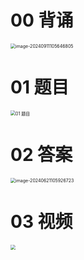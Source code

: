 # 00 背诵

<img src="https://cvp.oss-cn-shanghai.aliyuncs.com/202409111056935.png" alt="image-20240911105646805" style="zoom:50%;" />



# 01 题目

<img src="https://cvp.oss-cn-shanghai.aliyuncs.com/picgo/202406210815659.png" alt="01 题目" style="zoom:50%;" />





# 02 答案

<img src="https://cvp.oss-cn-shanghai.aliyuncs.com/picgo/202406211059809.png" alt="image-20240621105926723" style="zoom:50%;" />





# 03 视频

<img src="https://cvp.oss-cn-shanghai.aliyuncs.com/202409102149918.png" style="zoom:50%;" />
